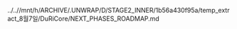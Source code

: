 ../..//mnt/h/ARCHIVE/.UNWRAP/D/STAGE2_INNER/1b56a430f95a/temp_extract_8월7일/DuRiCore/NEXT_PHASES_ROADMAP.md